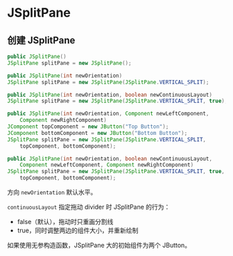 # JSplitPane

## 创建 JSplitPane

```java
public JSplitPane()
JSplitPane splitPane = new JSplitPane();

public JSplitPane(int newOrientation)
JSplitPane splitPane = new JSplitPane(JSplitPane.VERTICAL_SPLIT);

public JSplitPane(int newOrientation, boolean newContinuousLayout)
JSplitPane splitPane = new JSplitPane(JSplitPane.VERTICAL_SPLIT, true);

public JSplitPane(int newOrientation, Component newLeftComponent,
    Component newRightComponent)
JComponent topComponent = new JButton("Top Button");
JComponent bottomComponent = new JButton("Bottom Button");
JSplitPane splitPane = new JSplitPane(JSplitPane.VERTICAL_SPLIT,
    topComponent, bottomComponent);

public JSplitPane(int newOrientation, boolean newContinuousLayout,
    Component newLeftComponent, Component newRightComponent)
JSplitPane splitPane = new JSplitPane(JSplitPane.VERTICAL_SPLIT, true,
    topComponent, bottomComponent);
```

方向 `newOrientation` 默认水平。

`continuousLayout` 指定拖动 divider 时 JSplitPane 的行为：

- false（默认），拖动时只重画分割线
- true，同时调整两边的组件大小，并重新绘制

如果使用无参构造函数，JSplitPane 大的初始组件为两个 JButton。